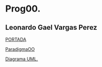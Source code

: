 # Prog00.
## Leonardo Gael Vargas Perez

[PORTADA](./img/ar.md)

[ParadigmaOO](./img/paradigma.md)

[Diagrama UML.](./img/uml.md)
